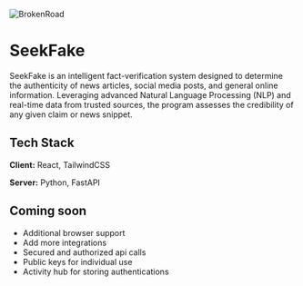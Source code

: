 ![BrokenRoad](https://i.ibb.co/jkzFRnBt/logo.png)
# SeekFake
SeekFake is an intelligent fact-verification system designed to determine the authenticity of news articles, social media posts, and general online information. Leveraging advanced Natural Language Processing (NLP) and real-time data from trusted sources, the program assesses the credibility of any given claim or news snippet.

## Tech Stack

**Client:** React, TailwindCSS

**Server:** Python, FastAPI

## Coming soon

- Additional browser support
- Add more integrations
- Secured and authorized api calls
- Public keys for individual use
- Activity hub for storing authentications
